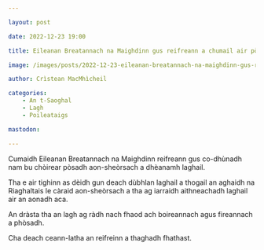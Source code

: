 ```yaml
---

layout: post

date: 2022-12-23 19:00

title: Eileanan Breatannach na Maighdinn gus reifreann a chumail air pòsadh aon-sheòrsach

image: /images/posts/2022-12-23-eileanan-breatannach-na-maighdinn-gus-reifreann-a-chumail-air-posadh-aon-sheorsach.webp

author: Crìstean MacMhìcheil

categories:
    - An t-Saoghal
    - Lagh
    - Poileataigs

mastodon:

---
```


Cumaidh Eileanan Breatannach na Maighdinn reifreann gus co-dhùnadh nam bu chòirear pòsadh aon-sheòrsach a dhèanamh laghail.

Tha e air tighinn as dèidh gun deach dùbhlan laghail a thogail an aghaidh na Riaghaltais le càraid aon-sheòrsach a tha ag iarraidh aithneachadh laghail air an aonadh aca.

An dràsta tha an lagh ag ràdh nach fhaod ach boireannach agus fireannach a phòsadh.

Cha deach ceann-latha an reifreinn a thaghadh fhathast.

